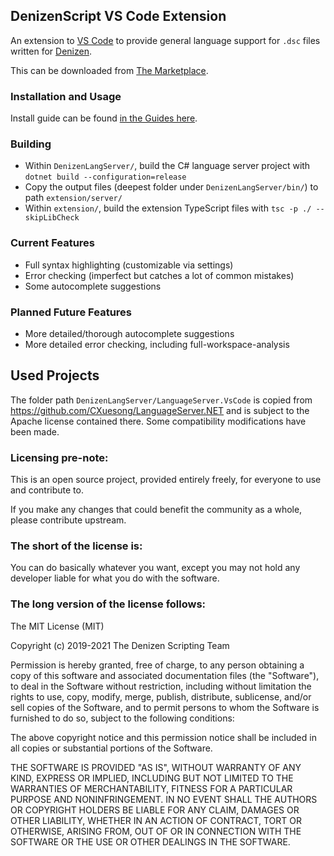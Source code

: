 DenizenScript VS Code Extension
-------------------------------

An extension to [VS Code](https://github.com/microsoft/vscode) to provide general language support for `.dsc` files written for [Denizen](https://github.com/DenizenScript/Denizen).

This can be downloaded from [The Marketplace](https://marketplace.visualstudio.com/items?itemName=DenizenScript.denizenscript).

### Installation and Usage

Install guide can be found [in the Guides here](https://guide.denizenscript.com/guides/first-steps/script-editor.html).

### Building

- Within `DenizenLangServer/`, build the C# language server project with `dotnet build --configuration=release`
- Copy the output files (deepest folder under `DenizenLangServer/bin/`) to path `extension/server/`
- Within `extension/`, build the extension TypeScript files with `tsc -p ./ --skipLibCheck`

### Current Features

- Full syntax highlighting (customizable via settings)
- Error checking (imperfect but catches a lot of common mistakes)
- Some autocomplete suggestions

### Planned Future Features

- More detailed/thorough autocomplete suggestions
- More detailed error checking, including full-workspace-analysis

## Used Projects

The folder path `DenizenLangServer/LanguageServer.VsCode` is copied from https://github.com/CXuesong/LanguageServer.NET and is subject to the Apache license contained there.
Some compatibility modifications have been made.

### Licensing pre-note:

This is an open source project, provided entirely freely, for everyone to use and contribute to.

If you make any changes that could benefit the community as a whole, please contribute upstream.

### The short of the license is:

You can do basically whatever you want, except you may not hold any developer liable for what you do with the software.

### The long version of the license follows:

The MIT License (MIT)

Copyright (c) 2019-2021 The Denizen Scripting Team

Permission is hereby granted, free of charge, to any person obtaining a copy
of this software and associated documentation files (the "Software"), to deal
in the Software without restriction, including without limitation the rights
to use, copy, modify, merge, publish, distribute, sublicense, and/or sell
copies of the Software, and to permit persons to whom the Software is
furnished to do so, subject to the following conditions:

The above copyright notice and this permission notice shall be included in all
copies or substantial portions of the Software.

THE SOFTWARE IS PROVIDED "AS IS", WITHOUT WARRANTY OF ANY KIND, EXPRESS OR
IMPLIED, INCLUDING BUT NOT LIMITED TO THE WARRANTIES OF MERCHANTABILITY,
FITNESS FOR A PARTICULAR PURPOSE AND NONINFRINGEMENT. IN NO EVENT SHALL THE
AUTHORS OR COPYRIGHT HOLDERS BE LIABLE FOR ANY CLAIM, DAMAGES OR OTHER
LIABILITY, WHETHER IN AN ACTION OF CONTRACT, TORT OR OTHERWISE, ARISING FROM,
OUT OF OR IN CONNECTION WITH THE SOFTWARE OR THE USE OR OTHER DEALINGS IN THE
SOFTWARE.
